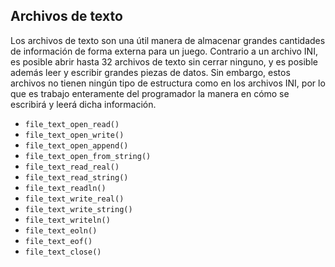 ## Archivos de texto

Los archivos de texto son una útil manera de almacenar grandes cantidades de información de forma externa para un juego. Contrario a un archivo INI, es posible abrir hasta 32 archivos de texto sin cerrar ninguno, y es posible además leer y escribir grandes piezas de datos. Sin embargo, estos archivos no tienen ningún tipo de estructura como en los archivos INI, por lo que es trabajo enteramente del programador la manera en cómo se escribirá y leerá dicha información.  

*   `file_text_open_read()`
*   `file_text_open_write()`
*   `file_text_open_append()`
*   `file_text_open_from_string()`
*   `file_text_read_real()`
*   `file_text_read_string()`
*   `file_text_readln()`
*   `file_text_write_real()`
*   `file_text_write_string()`
*   `file_text_writeln()`
*   `file_text_eoln()`
*   `file_text_eof()`
*   `file_text_close()`